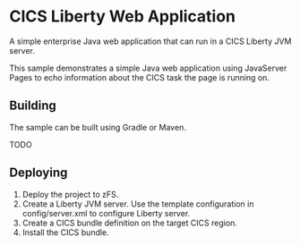 # CICS Liberty Web Application
A simple enterprise Java web application that can run in a CICS Liberty JVM server.

This sample demonstrates a simple Java web application using JavaServer Pages to echo information about the CICS task the page is running on.

## Building
The sample can be built using Gradle or Maven.

TODO

## Deploying

1. Deploy the project to zFS.
2. Create a Liberty JVM server. Use the template configuration in config/server.xml to configure Liberty server.
3. Create a CICS bundle definition on the target CICS region.
4. Install the CICS bundle.
